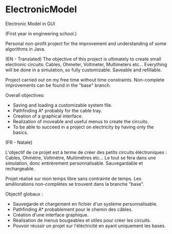 # ElectronicModel
Electronic Model in GUI

(First year in engineering school.)

Personal non-profit project for the improvement and understanding of some algorithms in Java.

(EN - Translated)
The objective of this project is ultimately to create small electronic circuits: Cables, Ohmeter, Voltmeter, Multimeters etc...
Everything will be done in a simulation, so fully customizable.
Saveable and refillable.

Project carried out on my free time without time constraints.
Non-complete improvements can be found in the "base" branch.

Overall objectives:
- Saving and loading a customizable system file.
- Pathfinding A* probably for the cable tray.
- Creation of a graphical interface.
- Realization of moveable and useful menus to create the circuits.
- To be able to succeed in a project on electricity by having only the basics.

(FR - Natale)

L'objectif de ce projet est à terme de créer des petits circuits éléctroniques : Cables, Ohmètre, Voltmètre, Multimètres etc...
Le tout se fera dans une simulation, donc entirèrement personnalisable.
Sauvegardable et rechargeable.

Projet réalisé sur mon temps libre sans contrainte de temps.
Les améliorations non-complètes se trouvent dans la branche "base".

Objectif globaux :
- Sauvegarde et chargement en fichier d'un système personnalisable.
- Pathfinding A* probablement pour le chemin des câbles.
- Création d'une interface graphique.
- Réalisation de menus bougeables et utiles pour créer les circuits.
- Pouvoir réussir un projet sur l'éléctricité en ayant uniquement les bases.